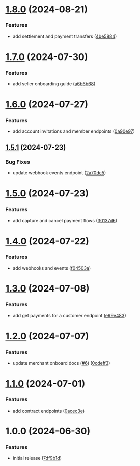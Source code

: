 # [1.8.0](https://github.com/credova-financial/developers.credova.com/compare/v1.7.0...v1.8.0) (2024-08-21)


### Features

* add settlement and payment transfers ([4be5884](https://github.com/credova-financial/developers.credova.com/commit/4be58845e2ac184d673a4a65bd206a83e031176c))

# [1.7.0](https://github.com/credova-financial/developers.credova.com/compare/v1.6.0...v1.7.0) (2024-07-30)


### Features

* add seller onboarding guide ([a6b6b68](https://github.com/credova-financial/developers.credova.com/commit/a6b6b68bd4bbc94a422f0a981b508af406bcd551))

# [1.6.0](https://github.com/credova-financial/developers.credova.com/compare/v1.5.1...v1.6.0) (2024-07-27)


### Features

* add account invitations and member endpoints ([0a90e97](https://github.com/credova-financial/developers.credova.com/commit/0a90e971ff3fc16738c6ace8df15a5090b853ce2))

## [1.5.1](https://github.com/credova-financial/developers.credova.com/compare/v1.5.0...v1.5.1) (2024-07-23)


### Bug Fixes

* update webhook events endpoint ([2a70dc5](https://github.com/credova-financial/developers.credova.com/commit/2a70dc5135a80678a2532c39bb204ae29f49c757))

# [1.5.0](https://github.com/credova-financial/developers.credova.com/compare/v1.4.0...v1.5.0) (2024-07-23)


### Features

* add capture and cancel payment flows ([30137d6](https://github.com/credova-financial/developers.credova.com/commit/30137d6a1165075080c7005d91411498f1c9cbdf))

# [1.4.0](https://github.com/credova-financial/developers.credova.com/compare/v1.3.0...v1.4.0) (2024-07-22)


### Features

* add webhooks and events ([f04503a](https://github.com/credova-financial/developers.credova.com/commit/f04503a680e6076ee8a927ed3317d62efc5b5951))

# [1.3.0](https://github.com/credova-financial/developers.credova.com/compare/v1.2.0...v1.3.0) (2024-07-08)


### Features

* add get payments for a customer endpoint ([e99e483](https://github.com/credova-financial/developers.credova.com/commit/e99e483430e5e98e796a4a8716da8e35d131e77b))

# [1.2.0](https://github.com/credova-financial/developers.credova.com/compare/v1.1.0...v1.2.0) (2024-07-07)


### Features

* update merchant onboard docs ([#6](https://github.com/credova-financial/developers.credova.com/issues/6)) ([0cdeff3](https://github.com/credova-financial/developers.credova.com/commit/0cdeff3c1c30c85c1f3d8f4855b0f67da61eff52))

# [1.1.0](https://github.com/credova-financial/developers.credova.com/compare/v1.0.0...v1.1.0) (2024-07-01)


### Features

* add contract endpoints ([0acec3e](https://github.com/credova-financial/developers.credova.com/commit/0acec3e9c89a8ea9053082982d387984a0ca2060))

# 1.0.0 (2024-06-30)


### Features

* initial release ([7df9b1d](https://github.com/credova-financial/developers.credova.com/commit/7df9b1d5240e41d5b904d1d2f2d2b25cf4ca0cf4))
